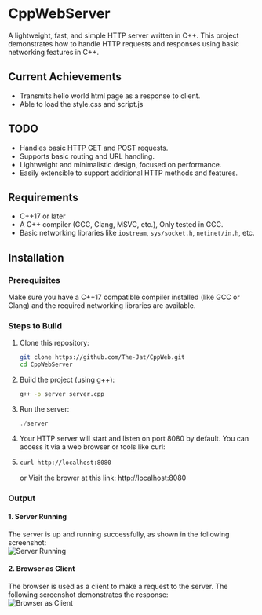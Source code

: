 # CppWebServer

A lightweight, fast, and simple HTTP server written in C++. This project demonstrates how to handle HTTP requests and responses using basic networking features in C++.


## Current Achievements
 - Transmits hello world html page as a response to client.
 - Able to load the style.css and script.js

## TODO

- Handles basic HTTP GET and POST requests.
- Supports basic routing and URL handling.
- Lightweight and minimalistic design, focused on performance.
- Easily extensible to support additional HTTP methods and features.

## Requirements

- C++17 or later
- A C++ compiler (GCC, Clang, MSVC, etc.), Only tested in GCC.
- Basic networking libraries like `iostream`, `sys/socket.h`, `netinet/in.h`, etc.

## Installation

### Prerequisites

Make sure you have a C++17 compatible compiler installed (like GCC or Clang) and the required networking libraries are available.

### Steps to Build

1. Clone this repository:
   ```bash
   git clone https://github.com/The-Jat/CppWeb.git
   cd CppWebServer
2. Build the project (using g++):
   ```bash
   g++ -o server server.cpp
   ```
3. Run the server:
   ```c
   ./server
   ```
4. Your HTTP server will start and listen on port 8080 by default. You can access it via a web browser or tools like curl:
5. ```bash
   curl http://localhost:8080
   ```
   or Visit the brower at this link: http://localhost:8080

### Output

#### 1. Server Running  
The server is up and running successfully, as shown in the following screenshot:  
![Server Running](screenshots/server_running.png "Server Running")


#### 2. Browser as Client  
The browser is used as a client to make a request to the server. The following screenshot demonstrates the response:  
![Browser as Client](screenshots/browser_as_client.png "Browser as Client")
